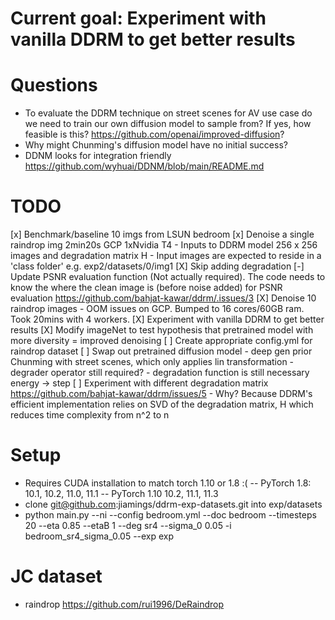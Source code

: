 # Current goal: Experiment with vanilla DDRM to get better results

# Questions
- To evaluate the DDRM technique on street scenes for AV use case do we need to train our own diffusion model to sample from? If yes, how feasible is this? 
https://github.com/openai/improved-diffusion?
- Why might Chunming's diffusion model have no initial success?
- DDNM looks for integration friendly https://github.com/wyhuai/DDNM/blob/main/README.md

# TODO
[x] Benchmark/baseline 10 imgs from LSUN bedroom
[x] Denoise a single raindrop img 2min20s GCP 1xNvidia T4
    - Inputs to DDRM model 256 x 256 images and degradation matrix H
    - Input images are expected to reside in a 'class folder' e.g. exp2/datasets/0/img1
[X] Skip adding degradation
    [-] Update PSNR evaluation function (Not actually required). The code needs to know the where the clean image is (before noise added) for PSNR evaluation https://github.com/bahjat-kawar/ddrm/.issues/3 
[X] Denoise 10 raindrop images
    - OOM issues on GCP. Bumped to 16 cores/60GB ram. Took 20mins with 4 workers.
[X] Experiment with vanilla DDRM to get better results
[X] Modify imageNet to test hypothesis that pretrained model with more diversity = improved denoising
[ ] Create appropriate config.yml for raindrop dataset
[ ] Swap out pretrained diffusion model 
    - deep gen prior Chunming with street scenes, which only applies lin transformation
    - degrader operator still required?
    - degradation function is still necessary energy -> step
[ ] Experiment with different degradation matrix https://github.com/bahjat-kawar/ddrm/issues/5
    - Why? Because DDRM's efficient implementation relies on SVD of the degradation matrix, H which reduces time complexity from n^2 to n

# Setup
- Requires CUDA installation to match torch 1.10 or 1.8 :(
-- PyTorch 1.8: 10.1, 10.2, 11.0, 11.1
-- PyTorch 1.10 10.2, 11.1, 11.3
- clone git@github.com:jiamings/ddrm-exp-datasets.git into exp/datasets
- python main.py --ni --config bedroom.yml --doc bedroom --timesteps 20 --eta 0.85 --etaB 1 --deg sr4 --sigma_0 0.05 -i bedroom_sr4_sigma_0.05 --exp exp

# JC dataset
- raindrop https://github.com/rui1996/DeRaindrop
